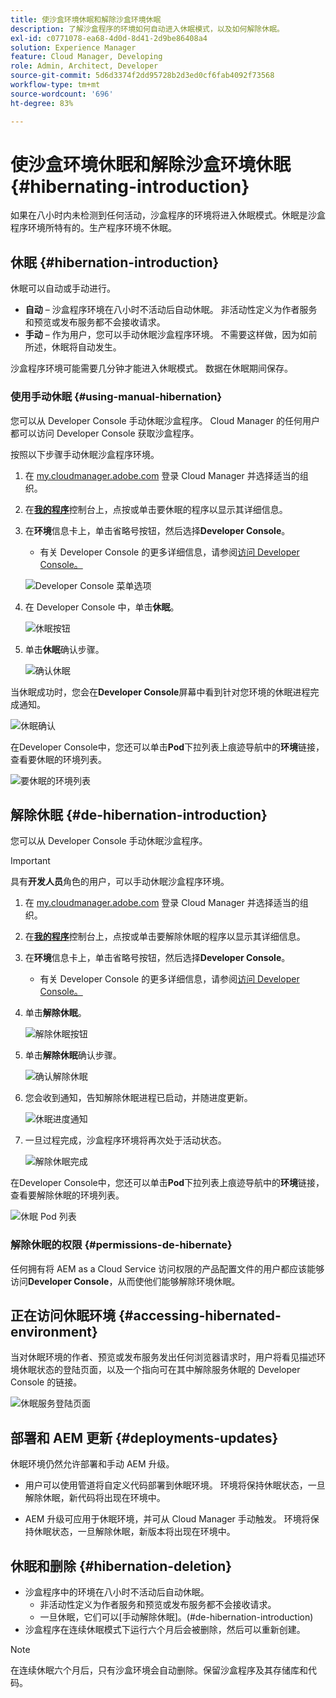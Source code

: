 ```yaml
---
title: 使沙盒环境休眠和解除沙盒环境休眠
description: 了解沙盒程序的环境如何自动进入休眠模式，以及如何解除休眠。
exl-id: c0771078-ea68-4d0d-8d41-2d9be86408a4
solution: Experience Manager
feature: Cloud Manager, Developing
role: Admin, Architect, Developer
source-git-commit: 5d6d3374f2dd95728b2d3ed0cf6fab4092f73568
workflow-type: tm+mt
source-wordcount: '696'
ht-degree: 83%

---
```



# 使沙盒环境休眠和解除沙盒环境休眠 {#hibernating-introduction}

如果在八小时内未检测到任何活动，沙盒程序的环境将进入休眠模式。休眠是沙盒程序环境所特有的。生产程序环境不休眠。

## 休眠 {#hibernation-introduction}

休眠可以自动或手动进行。

* **自动** – 沙盒程序环境在八小时不活动后自动休眠。 非活动性定义为作者服务和预览或发布服务都不会接收请求。
* **手动** – 作为用户，您可以手动休眠沙盒程序环境。 不需要这样做，因为如前所述，休眠将自动发生。

沙盒程序环境可能需要几分钟才能进入休眠模式。 数据在休眠期间保存。

### 使用手动休眠 {#using-manual-hibernation}

您可以从 Developer Console 手动休眠沙盒程序。 Cloud Manager 的任何用户都可以访问 Developer Console 获取沙盒程序。

按照以下步骤手动休眠沙盒程序环境。

1. 在 [my.cloudmanager.adobe.com](https://my.cloudmanager.adobe.com/) 登录 Cloud Manager 并选择适当的组织。

1. 在&#x200B;**[我的程序](/help/implementing/cloud-manager/navigation.md#my-programs)**&#x200B;控制台上，点按或单击要休眠的程序以显示其详细信息。

1. 在&#x200B;**环境**&#x200B;信息卡上，单击省略号按钮，然后选择&#x200B;**Developer Console**。

   * 有关 Developer Console 的更多详细信息，请参阅[访问 Developer Console。](/help/implementing/cloud-manager/manage-environments.md#accessing-developer-console)

   ![Developer Console 菜单选项](assets/developer-console-menu-option.png)

1. 在 Developer Console 中，单击&#x200B;**休眠**。

   ![休眠按钮](assets/hibernate-1.png)

1. 单击&#x200B;**休眠**&#x200B;确认步骤。

   ![确认休眠](assets/hibernate-2.png)

当休眠成功时，您会在&#x200B;**Developer Console**&#x200B;屏幕中看到针对您环境的休眠进程完成通知。

![休眠确认](assets/hibernate-4.png)

在Developer Console中，您还可以单击&#x200B;**Pod**&#x200B;下拉列表上痕迹导航中的&#x200B;**环境**&#x200B;链接，查看要休眠的环境列表。

![要休眠的环境列表](assets/hibernate-1b.png)

## 解除休眠 {#de-hibernation-introduction}

您可以从 Developer Console 手动休眠沙盒程序。

>[!IMPORTANT]
>
>具有&#x200B;**开发人员**&#x200B;角色的用户，可以手动休眠沙盒程序环境。

1. 在 [my.cloudmanager.adobe.com](https://my.cloudmanager.adobe.com/) 登录 Cloud Manager 并选择适当的组织。

1. 在&#x200B;**[我的程序](/help/implementing/cloud-manager/navigation.md#my-programs)**&#x200B;控制台上，点按或单击要解除休眠的程序以显示其详细信息。

1. 在&#x200B;**环境**&#x200B;信息卡上，单击省略号按钮，然后选择&#x200B;**Developer Console**。

   * 有关 Developer Console 的更多详细信息，请参阅[访问 Developer Console。](/help/implementing/cloud-manager/manage-environments.md#accessing-developer-console)

1. 单击&#x200B;**解除休眠**。

   ![解除休眠按钮](assets/de-hibernation-img1.png)

1. 单击&#x200B;**解除休眠**&#x200B;确认步骤。

   ![确认解除休眠](assets/de-hibernation-img2.png)

1. 您会收到通知，告知解除休眠进程已启动，并随进度更新。

   ![休眠进度通知](assets/de-hibernation-img3.png)

1. 一旦过程完成，沙盒程序环境将再次处于活动状态。

   ![解除休眠完成](assets/de-hibernation-img4.png)


在Developer Console中，您还可以单击&#x200B;**Pod**&#x200B;下拉列表上痕迹导航中的&#x200B;**环境**&#x200B;链接，查看要解除休眠的环境列表。

![休眠 Pod 列表](assets/de-hibernate-1b.png)

### 解除休眠的权限 {#permissions-de-hibernate}

任何拥有将 AEM as a Cloud Service 访问权限的产品配置文件的用户都应该能够访问&#x200B;**Developer Console**，从而使他们能够解除环境休眠。

## 正在访问休眠环境 {#accessing-hibernated-environment}

当对休眠环境的作者、预览或发布服务发出任何浏览器请求时，用户将看见描述环境休眠状态的登陆页面，以及一个指向可在其中解除服务休眠的 Developer Console 的链接。

![休眠服务登陆页面](assets/de-hibernation-img5.png)

## 部署和 AEM 更新 {#deployments-updates}

休眠环境仍然允许部署和手动 AEM 升级。

* 用户可以使用管道将自定义代码部署到休眠环境。 环境将保持休眠状态，一旦解除休眠，新代码将出现在环境中。

* AEM 升级可应用于休眠环境，并可从 Cloud Manager 手动触发。 环境将保持休眠状态，一旦解除休眠，新版本将出现在环境中。

## 休眠和删除 {#hibernation-deletion}

* 沙盒程序中的环境在八小时不活动后自动休眠。
   * 非活动性定义为作者服务和预览或发布服务都不会接收请求。
   * 一旦休眠，它们可以[手动解除休眠]。(#de-hibernation-introduction)
* 沙盒程序在连续休眠模式下运行六个月后会被删除，然后可以重新创建。

>[!NOTE]
>
>在连续休眠六个月后，只有沙盒环境会自动删除。保留沙盒程序及其存储库和代码。
